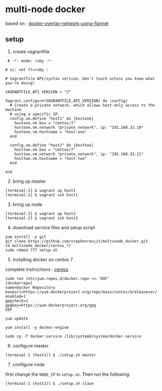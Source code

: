# multi-node docker
based on : [docker-overlay-network-using-flannel]

## setup
1) create vagrantfile
```
 # -*- mode: ruby -*-

# vi: set ft=ruby :

# Vagrantfile API/syntax version. Don't touch unless you know what you're doing!

VAGRANTFILE_API_VERSION = "2"

Vagrant.configure(VAGRANTFILE_API_VERSION) do |config|
  # Create a private network, which allows host-only access to the machine
  # using a specific IP.
  config.vm.define "host1" do |hostone|
    hostone.vm.box = "centos/7"
    hostone.vm.network "private_network", ip: "192.168.33.10"
    hostone.vm.hostname = "host-one"
  end

  config.vm.define "host2" do |hosttwo|
    hosttwo.vm.box = "centos/7"
    hosttwo.vm.network "private_network", ip: "192.168.33.11"
    hosttwo.vm.hostname = "host-two"
  end

end
```

2) bring up master
```
[terminal-1] $ vagrant up host1
[terminal-1] $ vagrant ssh host1
```

3) bring up node
```
[terminal-2] $ vagrant up host2
[terminal-2] $ vagrant ssh host2
```

4) download service files and setup script
```
yum install -y git
git clone https://github.com/stephenranjit/multinode_docker.git
cd multinode_docker/centos_7/
sudo chmod 777 setup.sh
```

5) Installing docker on centos 7

complete instructions : [centos]

```
sudo tee /etc/yum.repos.d/docker.repo <<-'EOF'
[dockerrepo]
name=Docker Repository
baseurl=https://yum.dockerproject.org/repo/main/centos/$releasever/
enabled=1
gpgcheck=1
gpgkey=https://yum.dockerproject.org/gpg
EOF

yum update

yum install -y docker-engine

sudo cp -f docker.service /lib/systemd/system/docker.service
```

6) configure master
```
[terminal-1 (host1)] $ ./setup.sh master
```

7) configure node

first change the ```NODE_IP``` in ```setup.sh```. Then run the following:

```
[terminal-2 (host2)] $ ./setup.sh slave
```

[centos]: https://docs.docker.com/engine/installation/linux/centos
[docker-overlay-network-using-flannel]: http://blog.shippable.com/docker-overlay-network-using-flannel

